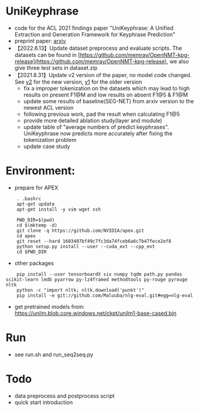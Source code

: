 # UniKeyphrase
-   code for the ACL 2021 findings paper "UniKeyphrase: A Unified Extraction and Generation Framework for Keyphrase Prediction"
-   preprint paper: [arxiv](https://arxiv.org/pdf/2106.04847.pdf)
-   【2022.6.13】Update dataset preprocess and evaluate scripts. The datasets can be found in [https://github.com/memray/OpenNMT-kpg-release](https://github.com/memray/OpenNMT-kpg-release), we also give three test sets in dataset.zip
-   【2021.8.31】Update v2 version of the paper, no model code changed. See [v2](https://arxiv.org/abs/2106.04847) for the new version, [v1](https://arxiv.org/abs/2106.04847v1) for the older version
    -   fix a improper tokenization on the datasets which may lead to high results on present F1@M and low results on absent F1@5 & F1@M
    -   update some results of baseline(SEG-NET) from arxiv version to the newest ACL version
    -   following previous work, pad the result when calculating F1@5
    -   provide more detailed ablation study(layer and module)
    -   update table of "average numbers of predict keyphrases". UniKeyphrase now predicts more accurately after fixing the tokenization problem 
    -   update case study     

# Environment:
-   prepare for APEX
```
    . .bashrc
    apt-get update
    apt-get install -y vim wget ssh

    PWD_DIR=$(pwd)
    cd $(mktemp -d)
    git clone -q https://github.com/NVIDIA/apex.git
    cd apex
    git reset --hard 1603407bf49c7fc3da74fceb6a6c7b47fece2ef8
    python setup.py install --user --cuda_ext --cpp_ext
    cd $PWD_DIR
```
-   other packages
```
    pip install --user tensorboardX six numpy tqdm path.py pandas scikit-learn lmdb pyarrow py-lz4framed methodtools py-rouge pyrouge nltk
    python -c "import nltk; nltk.download('punkt')"
    pip install -e git://github.com/Maluuba/nlg-eval.git#egg=nlg-eval
```
-   get pretrained models from:  https://unilm.blob.core.windows.net/ckpt/unilm1-base-cased.bin

# Run
-   see run.sh and run_seq2seq.py

# Todo
-   data preprocess and postprocess script
-   quick start introduction
